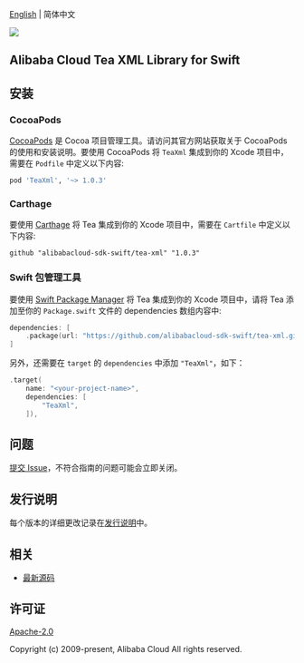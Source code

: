 [English](README.md) | 简体中文

![](https://aliyunsdk-pages.alicdn.com/icons/AlibabaCloud.svg)

## Alibaba Cloud Tea XML Library for Swift

## 安装

### CocoaPods

[CocoaPods](https://cocoapods.org) 是 Cocoa 项目管理工具。请访问其官方网站获取关于 CocoaPods 的使用和安装说明。要使用 CocoaPods 将 `TeaXml` 集成到你的 Xcode 项目中，需要在 `Podfile` 中定义以下内容:

```ruby
pod 'TeaXml', '~> 1.0.3'
```

### Carthage

要使用 [Carthage](https://github.com/Carthage/Carthage) 将 Tea 集成到你的 Xcode 项目中，需要在 `Cartfile` 中定义以下内容:

```ogdl
github "alibabacloud-sdk-swift/tea-xml" "1.0.3"
```

### Swift 包管理工具

要使用 [Swift Package Manager](https://swift.org/package-manager/) 将 Tea 集成到你的 Xcode 项目中，请将 Tea 添加至你的 `Package.swift` 文件的 dependencies 数组内容中:

```swift
dependencies: [
    .package(url: "https://github.com/alibabacloud-sdk-swift/tea-xml.git", from: "1.0.3")
]
```

另外，还需要在 `target` 的 `dependencies` 中添加 `"TeaXml"`，如下：

```swift
.target(
    name: "<your-project-name>",
    dependencies: [
        "TeaXml",
    ]),
```

## 问题

[提交 Issue](https://github.com/aliyun/tea-xml/issues/new)，不符合指南的问题可能会立即关闭。

## 发行说明

每个版本的详细更改记录在[发行说明](./ChangeLog.txt)中。

## 相关

* [最新源码](https://github.com/aliyun/tea-xml)

## 许可证

[Apache-2.0](http://www.apache.org/licenses/LICENSE-2.0)

Copyright (c) 2009-present, Alibaba Cloud All rights reserved.
